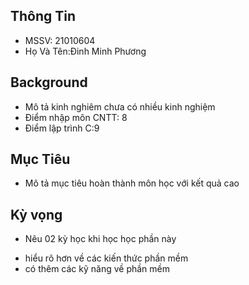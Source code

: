 ## Thông Tin 
- MSSV: 21010604
- Họ Và Tên:Đinh Minh Phương
## Background
- Mô tả kinh nghiêm chưa có nhiều kinh nghiệm 
- Điểm nhập môn CNTT: 8
- Điểm lập trình C:9

## Mục Tiêu
- Mô tả mục tiêu hoàn thành môn học với kết quả cao

## Kỳ vọng
- Nêu 02 kỳ học khi học học phần này
+ hiểu rõ hơn về các kiến thức phần mềm
+ có thêm các kỹ năng về phần mềm  